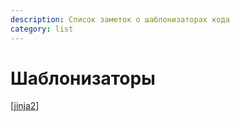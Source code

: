 ```yaml
---
description: Список заметок о шаблонизаторах кода
category: list
---
```

# Шаблонизаторы

[[jinja2]]

[//begin]: # "Autogenerated link references for markdown compatibility"
[jinja2]: ../notes/jinja2 "Jinja2"
[//end]: # "Autogenerated link references"